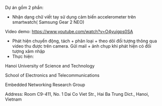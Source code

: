Dự án gồm 2 phần: 
- Nhận dạng chữ viết tay sử dụng cảm biến accelerometer trên smartwatch( Samsung Gear 2 NEO) 

Video demo: https://www.youtube.com/watch?v=O4yuigps0SA
- Phát hiện chuyển động, tách + phân loại + theo dõi đối tượng thông qua video thu được trên camera. Gửi mail + ảnh chụp khi phát hiện có đối tượng xâm nhập
- Thực hiện:

Hanoi University of Science and Technology

School of Electronics and Telecommunications

Embedded Networking Research Group

Address: Room C9-411, No. 1 Dai Co Viet Str., Hai Ba Trung Dict., Hanoi, Vietnam
